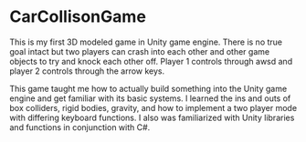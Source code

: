 # CarCollisonGame
 This is my first 3D modeled game in Unity game engine. There is no true goal intact but two players can crash into each other and other game objects to try and knock each other off. Player 1 controls through awsd and player 2 controls through the arrow keys. 

 This game taught me how to actually build something into the Unity game engine and get familiar with its basic systems. I learned the ins and outs of box colliders, rigid bodies, gravity, and how to implement a two player mode with differing keyboard functions. I also was familiarized with Unity libraries and functions in conjunction with C#.

